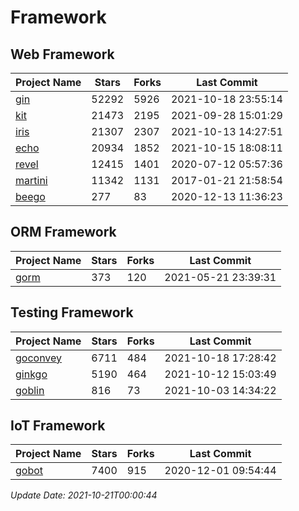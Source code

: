 # Framework

## Web Framework
| Project Name | Stars | Forks | Last Commit |
| ------------ | ----- | ----- | ----------- |
| [gin](https://github.com/gin-gonic/gin) | 52292 | 5926 | 2021-10-18 23:55:14 |
| [kit](https://github.com/go-kit/kit) | 21473 | 2195 | 2021-09-28 15:01:29 |
| [iris](https://github.com/kataras/iris) | 21307 | 2307 | 2021-10-13 14:27:51 |
| [echo](https://github.com/labstack/echo) | 20934 | 1852 | 2021-10-15 18:08:11 |
| [revel](https://github.com/revel/revel) | 12415 | 1401 | 2020-07-12 05:57:36 |
| [martini](https://github.com/go-martini/martini) | 11342 | 1131 | 2017-01-21 21:58:54 |
| [beego](https://github.com/astaxie/beego) | 277 | 83 | 2020-12-13 11:36:23 |

## ORM Framework
| Project Name | Stars | Forks | Last Commit |
| ------------ | ----- | ----- | ----------- |
| [gorm](https://github.com/jinzhu/gorm) | 373 | 120 | 2021-05-21 23:39:31 |

## Testing Framework
| Project Name | Stars | Forks | Last Commit |
| ------------ | ----- | ----- | ----------- |
| [goconvey](https://github.com/smartystreets/goconvey) | 6711 | 484 | 2021-10-18 17:28:42 |
| [ginkgo](https://github.com/onsi/ginkgo) | 5190 | 464 | 2021-10-12 15:03:49 |
| [goblin](https://github.com/franela/goblin) | 816 | 73 | 2021-10-03 14:34:22 |

## IoT Framework
| Project Name | Stars | Forks | Last Commit |
| ------------ | ----- | ----- | ----------- |
| [gobot](https://github.com/hybridgroup/gobot) | 7400 | 915 | 2020-12-01 09:54:44 |

*Update Date: 2021-10-21T00:00:44*